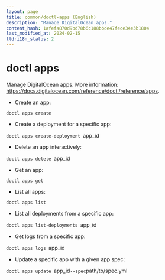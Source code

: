 ```yaml
---
layout: page
title: common/doctl-apps (English)
description: "Manage DigitalOcean apps."
content_hash: 1afefa870d9bd78b6c188bbde47fece34e3b1804
last_modified_at: 2024-02-15
tldri18n_status: 2
---
```

# doctl apps

Manage DigitalOcean apps.
More information: <https://docs.digitalocean.com/reference/doctl/reference/apps>.

- Create an app:

`doctl apps create`

- Create a deployment for a specific app:

`doctl apps create-deployment `<span class="tldr-var badge badge-pill bg-dark-lm bg-white-dm text-white-lm text-dark-dm font-weight-bold">app_id</span>

- Delete an app interactively:

`doctl apps delete `<span class="tldr-var badge badge-pill bg-dark-lm bg-white-dm text-white-lm text-dark-dm font-weight-bold">app_id</span>

- Get an app:

`doctl apps get`

- List all apps:

`doctl apps list`

- List all deployments from a specific app:

`doctl apps list-deployments `<span class="tldr-var badge badge-pill bg-dark-lm bg-white-dm text-white-lm text-dark-dm font-weight-bold">app_id</span>

- Get logs from a specific app:

`doctl apps logs `<span class="tldr-var badge badge-pill bg-dark-lm bg-white-dm text-white-lm text-dark-dm font-weight-bold">app_id</span>

- Update a specific app with a given app spec:

`doctl apps update `<span class="tldr-var badge badge-pill bg-dark-lm bg-white-dm text-white-lm text-dark-dm font-weight-bold">app_id</span>` --spec `<span class="tldr-var badge badge-pill bg-dark-lm bg-white-dm text-white-lm text-dark-dm font-weight-bold">path/to/spec.yml</span>
